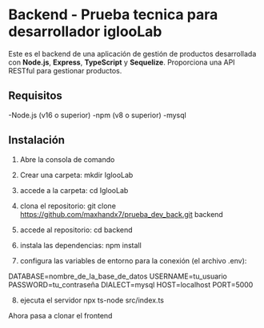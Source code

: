 # Backend - Prueba tecnica para desarrollador iglooLab

Este es el backend de una aplicación de gestión de productos desarrollada con **Node.js**, **Express**, **TypeScript** y **Sequelize**. Proporciona una API RESTful para gestionar productos.

## Requisitos

-Node.js (v16 o superior)
-npm (v8 o superior)
-mysql

## Instalación

1. Abre la consola de comando

2. Crear una carpeta: mkdir IglooLab
3. accede a la carpeta: cd IglooLab
4. clona el repositorio:
git clone https://github.com/maxhandx7/prueba_dev_back.git backend
5. accede al repositorio:
cd backend 
6. instala las dependencias:
npm install
7. configura las variables de entorno para la conexión (el archivo .env):

DATABASE=nombre_de_la_base_de_datos
USERNAME=tu_usuario
PASSWORD=tu_contraseña
DIALECT=mysql
HOST=localhost
PORT=5000

8. ejecuta el servidor
npx ts-node src/index.ts

Ahora pasa a clonar el frontend
